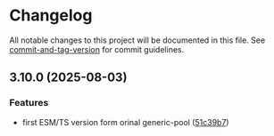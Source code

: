# Changelog

All notable changes to this project will be documented in this file. See [commit-and-tag-version](https://github.com/absolute-version/commit-and-tag-version) for commit guidelines.

## 3.10.0 (2025-08-03)


### Features

* first ESM/TS version form orinal generic-pool ([51c39b7](https://github.com/esroyo/generic-pool/commit/51c39b76b7f6f1a756eccf433fa54e6235026ed0))
